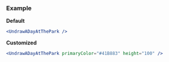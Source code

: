 ### Example

**Default**
```jsx
<UndrawADayAtThePark />
```

**Customized**
```jsx
<UndrawADayAtThePark primaryColor="#41B883" height="100" />
```
